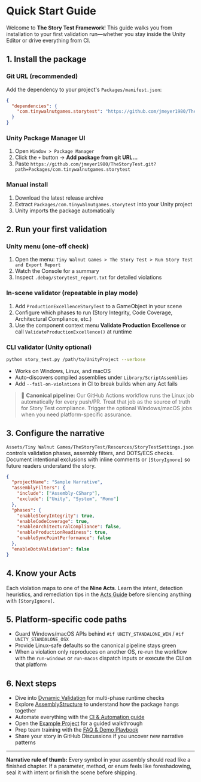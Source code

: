 # Quick Start Guide

Welcome to **The Story Test Framework**! This guide walks you from installation to your first validation run—whether you stay inside the Unity Editor or drive everything from CI.

## 1. Install the package

### Git URL (recommended)

Add the dependency to your project's `Packages/manifest.json`:

```json
{
  "dependencies": {
    "com.tinywalnutgames.storytest": "https://github.com/jmeyer1980/TheStoryTest.git?path=Packages/com.tinywalnutgames.storytest"
  }
}
```

### Unity Package Manager UI

1. Open `Window > Package Manager`
2. Click the `+` button → **Add package from git URL...**
3. Paste `https://github.com/jmeyer1980/TheStoryTest.git?path=Packages/com.tinywalnutgames.storytest`

### Manual install

1. Download the latest release archive
2. Extract `Packages/com.tinywalnutgames.storytest` into your Unity project
3. Unity imports the package automatically

## 2. Run your first validation

### Unity menu (one-off check)

1. Open the menu: `Tiny Walnut Games > The Story Test > Run Story Test and Export Report`
2. Watch the Console for a summary
3. Inspect `.debug/storytest_report.txt` for detailed violations

### In-scene validator (repeatable in play mode)

1. Add `ProductionExcellenceStoryTest` to a GameObject in your scene
2. Configure which phases to run (Story Integrity, Code Coverage, Architectural Compliance, etc.)
3. Use the component context menu **Validate Production Excellence** or call `ValidateProductionExcellence()` at runtime

### CLI validator (Unity optional)

```bash
python story_test.py /path/to/UnityProject --verbose
```

- Works on Windows, Linux, and macOS
- Auto-discovers compiled assemblies under `Library/ScriptAssemblies`
- Add `--fail-on-violations` in CI to break builds when any Act fails

> 🧭 **Canonical pipeline:** Our GitHub Actions workflow runs the Linux job automatically for every push/PR. Treat that job as the source of truth for Story Test compliance. Trigger the optional Windows/macOS jobs when you need platform-specific assurance.

## 3. Configure the narrative

`Assets/Tiny Walnut Games/TheStoryTest/Resources/StoryTestSettings.json` controls validation phases, assembly filters, and DOTS/ECS checks. Document intentional exclusions with inline comments or `[StoryIgnore]` so future readers understand the story.

```json
{
  "projectName": "Sample Narrative",
  "assemblyFilters": {
    "include": ["Assembly-CSharp"],
    "exclude": ["Unity", "System", "Mono"]
  },
  "phases": {
    "enableStoryIntegrity": true,
    "enableCodeCoverage": true,
    "enableArchitecturalCompliance": false,
    "enableProductionReadiness": true,
    "enableSyncPointPerformance": false
  },
  "enableDotsValidation": false
}
```

## 4. Know your Acts

Each violation maps to one of the **Nine Acts**. Learn the intent, detection heuristics, and remediation tips in the [Acts Guide](ActsGuide.md) before silencing anything with `[StoryIgnore]`.

## 5. Platform-specific code paths

- Guard Windows/macOS APIs behind `#if UNITY_STANDALONE_WIN` / `#if UNITY_STANDALONE_OSX`
- Provide Linux-safe defaults so the canonical pipeline stays green
- When a violation only reproduces on another OS, re-run the workflow with the `run-windows` or `run-macos` dispatch inputs or execute the CLI on that platform

## 6. Next steps

- Dive into [Dynamic Validation](DynamicValidation.md) for multi-phase runtime checks
- Explore [AssemblyStructure](AssemblyStructure.md) to understand how the package hangs together
- Automate everything with the [CI & Automation guide](CI.md)
- Open the [Example Project](../../Samples~/ExampleProject/) for a guided walkthrough
- Prep team training with the [FAQ & Demo Playbook](FAQ.md)
- Share your story in GitHub Discussions if you uncover new narrative patterns

---

**Narrative rule of thumb:** Every symbol in your assembly should read like a finished chapter. If a parameter, method, or enum feels like foreshadowing, seal it with intent or finish the scene before shipping.
